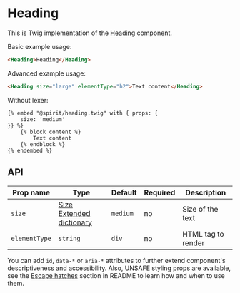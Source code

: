 # Heading

This is Twig implementation of the [Heading] component.

Basic example usage:

```html
<Heading>Heading</Heading>
```

Advanced example usage:

```html
<Heading size="large" elementType="h2">Text content</Heading>
```

Without lexer:

```twig
{% embed "@spirit/heading.twig" with { props: {
    size: 'medium'
}} %}
    {% block content %}
        Text content
    {% endblock %}
{% endembed %}
```

## API

| Prop name     | Type                                        | Default  | Required | Description        |
| ------------- | ------------------------------------------- | -------- | -------- | ------------------ |
| `size`        | [Size Extended dictionary][dictionary-size] | `medium` | no       | Size of the text   |
| `elementType` | `string`                                    | `div`    | no       | HTML tag to render |

You can add `id`, `data-*` or `aria-*` attributes to further extend component's
descriptiveness and accessibility. Also, UNSAFE styling props are available,
see the [Escape hatches][escape-hatches] section in README to learn how and when to use them.

[heading]: https://github.com/lmc-eu/spirit-design-system/tree/main/packages/web-react/src/components/Heading
[dictionary-size]: https://github.com/lmc-eu/spirit-design-system/tree/main/docs/DICTIONARIES.md#size
[escape-hatches]: https://github.com/lmc-eu/spirit-design-system/tree/main/packages/web-twig/README.md#escape-hatches
